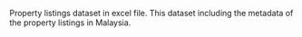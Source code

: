 Property listings dataset in excel file. This dataset including the metadata of the property listings in Malaysia. 
